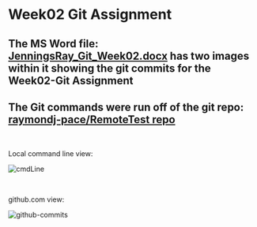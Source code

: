 # Week02 Git Assignment

## The MS Word file: [JenningsRay_Git_Week02.docx](https://github.com/raymondj-pace/CS639-23765/blob/main/Week02-Git/JenningsRay_Git_Week2.docx) has two images within it showing the git commits for the Week02-Git Assignment
## The Git commands were run off of the git repo: [raymondj-pace/RemoteTest repo](https://github.com/raymondj-pace/RemoteTest)

<br>

Local command line view:

![cmdLine](https://user-images.githubusercontent.com/94663542/221584142-d84816e5-74dc-4ac8-aa5c-5c26d799f148.png)

<br>

github.com view:

![github-commits](https://user-images.githubusercontent.com/94663542/221584185-20a3ef2e-2e91-4a24-a416-682194accdd6.png)
